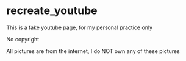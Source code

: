 # recreate_youtube
This is a fake youtube page, for my personal practice only

No copyright

All pictures are from the internet, I do NOT own any of these pictures

